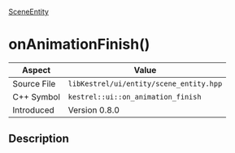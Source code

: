 [SceneEntity](index)
# onAnimationFinish()
| Aspect | Value |
| --- | --- |
| Source File | `libKestrel/ui/entity/scene_entity.hpp` |
| C++ Symbol | `kestrel::ui::on_animation_finish` |
| Introduced | Version 0.8.0 |
## Description


